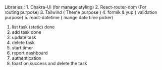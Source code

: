 Libraries :
    1. Chakra-UI (for manage styling)
    2. React-router-dom (For routing purpose)
    3. Tailwind ( Theme purpose )
    4. formik & yup ( validation purpose)
    5. react-datetime ( mange date time picker)

1. list task (static) done
2. add task  done
3. update task
4. delete task
5. start timer
6. report dashboard
7. authentication
8. toast on success and delete the task